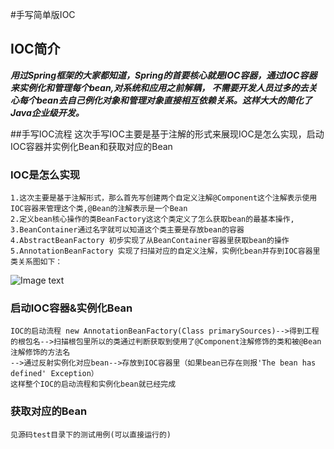 #手写简单版IOC


## IOC简介
***用过Spring框架的大家都知道，Spring的首要核心就是IOC容器，通过IOC容器来实例化和管理每个bean,对系统和应用之前解耦，
不需要开发人员过多的去关心每个bean去自己例化对象和管理对象直接相互依赖关系。这样大大的简化了Java企业级开发。***

##手写IOC流程
这次手写IOC主要是基于注解的形式来展现IOC是怎么实现，启动IOC容器并实例化Bean和获取对应的Bean
### IOC是怎么实现
    1.这次主要是基于注解形式，那么首先写创建两个自定义注解@Component这个注解表示使用IOC容器来管理这个类,@Bean的注解表示是一个Bean
    2.定义bean核心操作的类BeanFactory这这个类定义了怎么获取bean的最基本操作,
    3.BeanContainer通过名字就可以知道这个类主要是存放bean的容器
    4.AbstractBeanFactory 初步实现了从BeanContainer容器里获取bean的操作
    5.AnnotationBeanFactory 实现了扫描对应的自定义注解，实例化bean并存到IOC容器里
    类关系图如下：
![Image text](../IOC.png)
### 启动IOC容器&实例化Bean
    IOC的启动流程 new AnnotationBeanFactory(Class primarySources)-->得到工程的根包名-->扫描根包里所以的类通过判断获取到使用了@Component注解修饰的类和被@Bean注解修饰的方法名
    -->通过反射实例化对应bean-->存放到IOC容器里（如果bean已存在则报'The bean has defined' Exception）
    这样整个IOC的启动流程和实例化bean就已经完成
### 获取对应的Bean
    见源码test目录下的测试用例(可以直接运行的)







